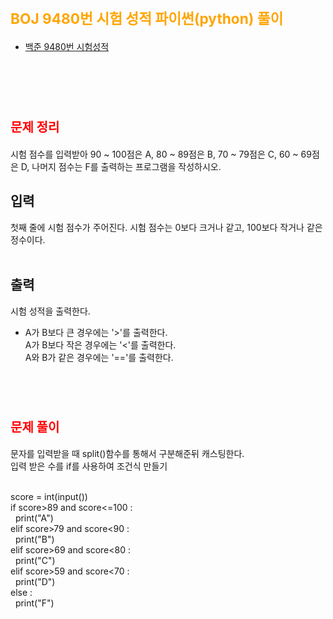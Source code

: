 # <span style="color:orange; font-size:17pt; font-weight:bold">BOJ 9480번 시험 성적 파이썬(python)  풀이</span>

- [백준 9480번 시험성적](https://www.acmicpc.net/problem/9480)
<br><br>

<br><br>

# <span style="color: red; font-size:15pt">문제 정리</span>
시험 점수를 입력받아 90 ~ 100점은 A, 80 ~ 89점은 B, 70 ~ 79점은 C, 60 ~ 69점은 D, 나머지 점수는 F를 출력하는 프로그램을 작성하시오.  <br>
## 입력 <br>
첫째 줄에 시험 점수가 주어진다. 시험 점수는 0보다 크거나 같고, 100보다 작거나 같은 정수이다. <br>
<br>
## 출력 <br>
시험 성적을 출력한다. <br>
<ul>
<li>
A가 B보다 큰 경우에는 '>'를 출력한다. <br>
A가 B보다 작은 경우에는 '<'를 출력한다. <br>
A와 B가 같은 경우에는 '=='를 출력한다. <br>
</li>
</ul>
<br><br>

# <span style="color: red; font-size:15pt">문제 풀이</span>
문자를 입력받을 때 split()함수를 통해서 구분해준뒤 캐스팅한다. <br>
입력 받은 수를 if를 사용하여 조건식 만들기 <br>
<p><br>
score = int(input()) <br>
if score>89 and score<=100 : <br>
&nbsp    print("A") <br>
elif score>79 and score<90 : <br>
&nbsp    print("B") <br>
elif score>69 and score<80 : <br>
&nbsp    print("C") <br>
elif score>59 and score<70 : <br>
&nbsp    print("D") <br>
else : <br>
&nbsp    print("F") <br>
